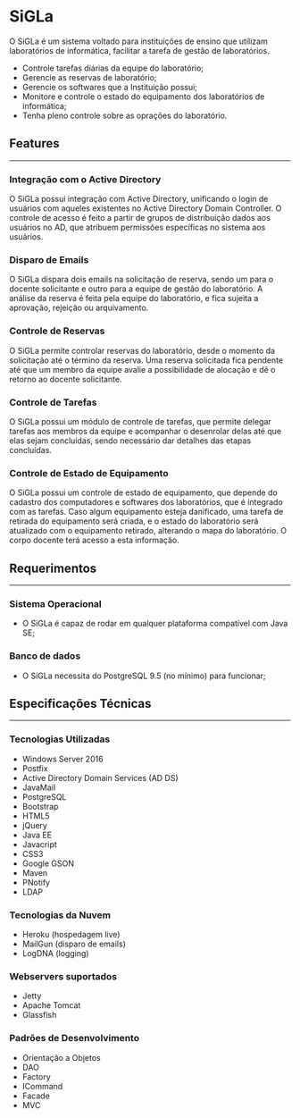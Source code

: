 # SiGLa

O SiGLa é um sistema voltado para instituições de ensino que utilizam laboratórios de informática, facilitar a tarefa de gestão de laboratórios.
- Controle tarefas diárias da equipe do laboratório;
- Gerencie as reservas de laboratório;
- Gerencie os softwares que a Instituição possui;
- Monitore e controle o estado do equipamento dos laboratórios de informática;
- Tenha pleno controle sobre as oprações do laboratório.

## Features
--------
### Integração com o Active Directory
O SiGLa possui integração com Active Directory, unificando o login de usuários com aqueles existentes no Active Directory Domain Controller. O controle de acesso é feito a partir de grupos de distribuição dados aos usuários no AD, que atribuem permissões específicas no sistema aos usuários.

### Disparo de Emails
O SiGLa dispara dois emails na solicitação de reserva, sendo um para o docente solicitante e outro para a equipe de gestão do laboratório. A análise da reserva é feita pela equipe do laboratório, e fica sujeita a aprovação, rejeição ou arquivamento. 

### Controle de Reservas
O SiGLa permite controlar reservas do laboratório, desde o momento da solicitação até o término da reserva. Uma reserva solicitada fica pendente até que um membro da equipe avalie a possibilidade de alocação e dê o retorno ao docente solicitante.

### Controle de Tarefas
O SiGLa possui um módulo de controle de tarefas, que permite delegar tarefas aos membros da equipe e acompanhar o desenrolar delas até que elas sejam concluídas, sendo necessário dar detalhes das etapas concluídas.

### Controle de Estado de Equipamento
O SiGLa possui um controle de estado de equipamento, que depende do cadastro dos computadores e softwares dos laboratórios, que é integrado com as tarefas. Caso algum equipamento esteja danificado, uma tarefa de retirada do equipamento será criada, e o estado do laboratório será atualizado com o equipamento retirado, alterando o mapa do laboratório. O corpo docente terá acesso a esta informação.

## Requerimentos
--------
### Sistema Operacional
- O SiGLa é capaz de rodar em qualquer plataforma compatível com Java SE;
 
### Banco de dados
- O SiGLa necessita do PostgreSQL 9.5 (no mínimo) para funcionar;

## Especificações Técnicas
--------
### Tecnologias Utilizadas
- Windows Server 2016 
- Postfix
- Active Directory Domain Services (AD DS)
- JavaMail
- PostgreSQL
- Bootstrap
- HTML5
- jQuery
- Java EE
- Javacript
- CSS3
- Google GSON
- Maven
- PNotify
- LDAP

### Tecnologias da Nuvem
- Heroku (hospedagem live)
- MailGun (disparo de emails)
- LogDNA (logging)

### Webservers suportados
- Jetty
- Apache Tomcat
- Glassfish

### Padrões de Desenvolvimento
- Orientação a Objetos
- DAO
- Factory
- ICommand
- Facade
- MVC
